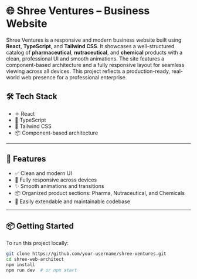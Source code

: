 # 🌐 Shree Ventures – Business Website

Shree Ventures is a responsive and modern business website built using **React**, **TypeScript**, and **Tailwind CSS**. It showcases a well-structured catalog of **pharmaceutical**, **nutraceutical**, and **chemical** products with a clean, professional UI and smooth animations. The site features a component-based architecture and a fully responsive layout for seamless viewing across all devices. This project reflects a production-ready, real-world web presence for a professional enterprise.


## 🛠️ Tech Stack

- ⚛️ React  
- 📘 TypeScript  
- 💨 Tailwind CSS   
- 📦 Component-based architecture  

---

## 📁 Features

- ✅ Clean and modern UI  
- 📱 Fully responsive across devices  
- ✨ Smooth animations and transitions  
- 📦 Organized product sections: Pharma, Nutraceutical, and Chemicals  
- 🔧 Easily extendable and maintainable codebase  

---

## 📦 Getting Started

To run this project locally:

```bash
git clone https://github.com/your-username/shree-ventures.git
cd shree-web-architect
npm install
npm run dev  # or npm start
